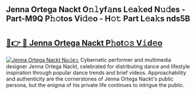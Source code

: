 ## Jenna Ortega Nackt O𝚗𝚕yf𝚊ns L𝚎a𝚔ed N𝚞𝚍es - Part-M9Q P𝚑𝚘tos Vi𝚍𝚎o - H𝚘𝚝 Part L𝚎a𝚔s nds5B

# <h2><a href="http://kfaa0o.oniu.top/?m=Jenna+Ortega+Nackt">🔗👉 🔴 Jenna Ortega Nackt P𝚑ot𝚘𝚜 V𝚒d𝚎o</a></h2>

[![Jenna Ortega Nackt Nu𝚍e𝚜](https://i.imgur.com/0qMVB7G.gif)](http://kfaa0o.oniu.top/?m=Jenna+Ortega+Nackt)
Cybernetic performer and multimedia designer Jenna Ortega Nackt, celebrated for distributing dance and lifestyle inspiration through popular dance trends and brief videos. Approachability and authenticity are the cornerstones of Jenna Ortega Nackt's public persona, but the enigma of his private life continues to intrigue the public.  
